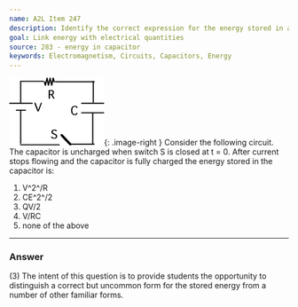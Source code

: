 ```yaml
---
name: A2L Item 247
description: Identify the correct expression for the energy stored in a capacitor.
goal: Link energy with electrical quantities
source: 283 - energy in capacitor
keywords: Electromagnetism, Circuits, Capacitors, Energy
---
```


![Item247_fig1.gif](../images/Item247_fig1.gif){: .image-right } 
Consider the following circuit. The capacitor is uncharged when switch S
is closed at t = 0. After current stops flowing and the capacitor is
fully charged the energy stored in the capacitor is:

1. V^2^/R
2. CE^2^/2
3. QV/2
4. V/RC
5. none of the above



<hr/>

### Answer

(3) The intent of this question is to provide students the opportunity
to distinguish a correct but uncommon form for the stored energy from a
number of other familiar forms.
